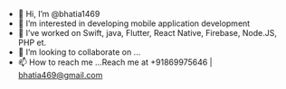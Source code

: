 - 👋 Hi, I’m @bhatia1469
- 👀 I’m interested in developing mobile application development
- 🌱 I’ve worked on Swift, java, Flutter, React Native, Firebase, Node.JS, PHP et. 
- 💞️ I’m looking to collaborate on ...
- 📫 How to reach me ...Reach me at +91869975646 | bhatia469@gmail.com

<!---
bhatia1469/bhatia1469 is a ✨ special ✨ repository because its `README.md` (this file) appears on your GitHub profile.
You can click the Preview link to take a look at your changes.
--->
